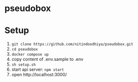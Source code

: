 # pseudobox

# Setup
1. `git clone https://github.com/nitindoodhiya/pseudobox.git`
2. `cd pseudobox`
3. `docker compose up`
4. copy content of .env.sample to .env
5. `sh setup.sh`
6. start api server: `npm start`
7. open http://localhost:3000/
